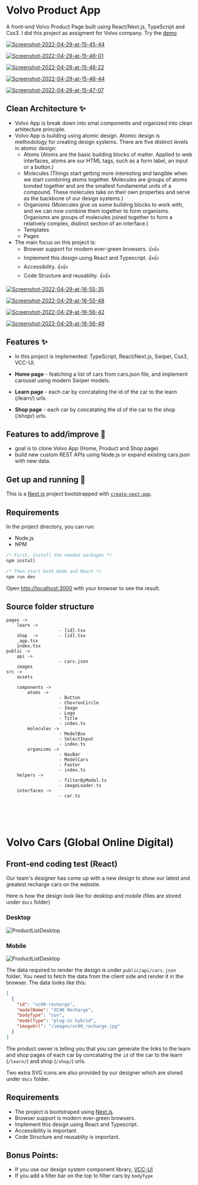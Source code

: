 # Volvo Product App

A front-end Volvo Product Page built using React/Next.js, TypeScript and Css3. I did this project as assigment for Volvo company.
Try the [demo](https://objective-feynman-98aa01.netlify.app/)

<a href="https://ibb.co/b65sVMd"><img src="https://i.ibb.co/K5x2gpy/Screenshot-2022-04-29-at-15-45-44.png" alt="Screenshot-2022-04-29-at-15-45-44" border="0"></a>

<a href="https://ibb.co/vLzyt5z"><img src="https://i.ibb.co/44NvQyN/Screenshot-2022-04-29-at-15-46-01.png" alt="Screenshot-2022-04-29-at-15-46-01" border="0"></a>

<a href="https://ibb.co/dPfrD8q"><img src="https://i.ibb.co/7nSXKs5/Screenshot-2022-04-29-at-15-46-22.png" alt="Screenshot-2022-04-29-at-15-46-22" border="0"></a>

<a href="https://ibb.co/D8QfM2d"><img src="https://i.ibb.co/z7ZV2vd/Screenshot-2022-04-29-at-15-46-44.png" alt="Screenshot-2022-04-29-at-15-46-44" border="0"></a>

<a href="https://ibb.co/h1dkVMs"><img src="https://i.ibb.co/YTd6hW2/Screenshot-2022-04-29-at-15-47-07.png" alt="Screenshot-2022-04-29-at-15-47-07" border="0"></a>

## Clean Architecture ✨
* Volvo App is break down into smal components and organized into clean arhitecture principle.
* Volvo App is building using atomic design. Atomic design is methodology for creating design systems. There are five distinct levels in atomic design:
    - Atoms (Atoms are the basic building blocks of matter. Applied to web interfaces, atoms are our HTML tags, such as a form label, an input or a button.)
    - Molecules (Things start getting more interesting and tangible when we start combining atoms together. Molecules are groups of atoms bonded together and are the smallest fundamental units of a compound. These molecules take on their own properties and serve as the backbone of our design systems.)
    - Organisms (Molecules give us some building blocks to work with, and we can now combine them together to form organisms. Organisms are groups of molecules joined together to form a relatively complex, distinct section of an interface.)
    - Templates
    - Pages
* The main focus on this project is: 
    - Browser support for modern ever-green browsers. 👍👍
    - Implement this design using React and Typescript. 👍👍
    - Accessibility. 👍👍
    - Code Structure and reusablity. 👍👍

<a href="https://ibb.co/5F7cWTx"><img src="https://i.ibb.co/L5GpzSh/Screenshot-2022-04-29-at-16-55-35.png" alt="Screenshot-2022-04-29-at-16-55-35" border="0"></a>

<a href="https://ibb.co/h8JzkLH"><img src="https://i.ibb.co/JkwJNm2/Screenshot-2022-04-29-at-16-55-48.png" alt="Screenshot-2022-04-29-at-16-55-48" border="0"></a>

<a href="https://ibb.co/d0kf1qC"><img src="https://i.ibb.co/JRrc046/Screenshot-2022-04-29-at-16-56-42.png" alt="Screenshot-2022-04-29-at-16-56-42" border="0"></a>

<a href="https://ibb.co/0MwM82m"><img src="https://i.ibb.co/3NJNGd4/Screenshot-2022-04-29-at-16-56-48.png" alt="Screenshot-2022-04-29-at-16-56-48" border="0"></a>

## Features ✨

* In this project is implemented: TypeScript, React/Next.js, Swiper, Css3, VCC-UI.   

* **Home page** - featching a list of cars from cars.json file, and implement carousel using modern Swiper models. 
* **Learn page** - each car by concatating the id of the car to the learn (/learn/) urls.
* **Shop page** - each car by concatating the id of the car to the shop (/shop/) urls.



## Features to add/improve 🔮
- goal is to clone Volvo App (Home, Product and Shop page)
- build new custom REST APIs using Node.js or expand existing cars.json with new data.

## Get up and running  🚀

This is a [Next.js](https://nextjs.org/) project bootstrapped with [`create-next-app`](https://github.com/vercel/next.js/tree/canary/packages/create-next-app).

## Requirements

In the project directory, you can run:

- Node.js
- NPM
```javascript
/* First, Install the needed packages */
npm install

/* Then start both Node and React */
npm run dev
```

Open [http://localhost:3000](http://localhost:3000) with your browser to see the result.
<br />

## Source folder structure

```
pages ->
    learn ->
                    - [id].tsx
    shop  ->        - [id].tsx
    _app.tsx
    index.tsx
public ->
    api -> 
                    - cars.json
    images
src ->
    assets

    components ->
        atoms ->
                    - Button
                    - ChevronCircle
                    - Image
                    - Logo
                    - Title
                    - index.ts
        molecules ->
                    - ModelBox
                    - SelectInput
                    - index.ts
        organisms ->
                    - NavBar
                    - ModelCars
                    - Footer
                    - index.ts
    helpers ->
                    - filterByModel.ts
                    - imageLoader.ts
    interfaces ->
                    - car.ts
                    
```
<br/><br/>
# Volvo Cars (Global Online Digital)

## Front-end coding test (React)

Our team's designer has come up with a new design to show our latest and greatest recharge cars on the website.

Here is how the design look like for desktop and mobile (files are stored under `docs` folder)

### Desktop

![ProductListDesktop](./docs/ProductList-Desktop.png)

### Mobile

![ProductListDesktop](./docs/ProductList-Mobile.png)

The data required to render the design is under `public/api/cars.json` folder. You need to fetch the data from the client side and render it in the browser. The data looks like this:

```json
[
  {
    "id": "xc90-recharge",
    "modelName": "XC90 Recharge",
    "bodyType": "suv",
    "modelType": "plug-in hybrid",
    "imageUrl": "/images/xc90_recharge.jpg"
  }
]
```

The product owner is telling you that you can generate the links to the learn and shop pages of each car by concatating the `id` of the car to the learn (`/learn/`) and shop (`/shop/`) urls.

Two extra SVG icons are also provided by our designer which are stored under `docs` folder.

## Requirements

- The project is bootstraped using [Next.js](https://nextjs.org/).
- Browser support is modern ever-green browsers.
- Implement this design using React and Typescript.
- Accessibility is important.
- Code Structure and reusablity is important.

## Bonus Points:

- If you use our design system component library, [VCC-UI](https://vcc-ui.vercel.app/)
- If you add a filter bar on the top to filter cars by `bodyType`
